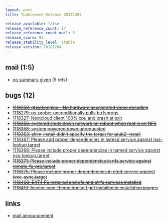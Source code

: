 ```yaml
---
layout: post
title: Tumbleweed Release 20181204

release_available: false
release_reference_count: 17
release_reference_count_mail: 5
release_score: 93
release_stability_level: stable
release_version: 20181204
---
```


## mail (1:5)

- [no summary given](https://lists.opensuse.org/opensuse-factory/2019-01/msg00026.html) (5 refs)

## bugs (12)

<!--more-->

- ~~[1118259: qtwebengine - No hardware accelerated video decoding](https://bugzilla.opensuse.org/show_bug.cgi?id=1118259)~~
- ~~[1118279: os-prober unconditionally pulls btrfsprogs](https://bugzilla.opensuse.org/show_bug.cgi?id=1118279)~~
- [1118327: Nextcloud client 100% cpu and crash at exit](https://bugzilla.opensuse.org/show_bug.cgi?id=1118327)
- ~~[1118356: systemd shuts down network on reboot when root is on NFS](https://bugzilla.opensuse.org/show_bug.cgi?id=1118356)~~
- ~~[1118358: system powered down unrequested](https://bugzilla.opensuse.org/show_bug.cgi?id=1118358)~~
- ~~[1118363: shim-install didn't specify the target for grub2-install](https://bugzilla.opensuse.org/show_bug.cgi?id=1118363)~~
- [1118367: Please add proper dependencies in lwresd.service against nss-lookup.target](https://bugzilla.opensuse.org/show_bug.cgi?id=1118367)
- [1118368: Please include proper dependencies in named.service against nss-lookup.target](https://bugzilla.opensuse.org/show_bug.cgi?id=1118368)
- ~~[1118371: Please include proper dependencies in nfs.service against remote-fs-pre.target](https://bugzilla.opensuse.org/show_bug.cgi?id=1118371)~~
- ~~[1118375: Please include proper dependencies in ntpd.service against time-sync.target](https://bugzilla.opensuse.org/show_bug.cgi?id=1118375)~~
- ~~[1118400: EXT4 FS Installed and xfs and btrfs services installed](https://bugzilla.opensuse.org/show_bug.cgi?id=1118400)~~
- ~~[1118410: hicolor-icon-theme doesn't get installed in installation images](https://bugzilla.opensuse.org/show_bug.cgi?id=1118410)~~



## links

- [mail announcement](https://lists.opensuse.org/opensuse-factory/2018-12/msg00043.html)
